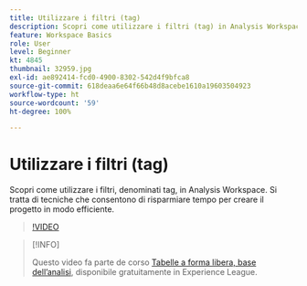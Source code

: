 ```yaml
---
title: Utilizzare i filtri (tag)
description: Scopri come utilizzare i filtri (tag) in Analysis Workspace
feature: Workspace Basics
role: User
level: Beginner
kt: 4845
thumbnail: 32959.jpg
exl-id: ae892414-fcd0-4900-8302-542d4f9bfca8
source-git-commit: 618deaa6e64f66b48d8acebe1610a19603504923
workflow-type: ht
source-wordcount: '59'
ht-degree: 100%

---
```


# Utilizzare i filtri (tag)

Scopri come utilizzare i filtri, denominati tag, in Analysis Workspace. Si tratta di tecniche che consentono di risparmiare tempo per creare il progetto in modo efficiente.

>[!VIDEO](https://video.tv.adobe.com/v/32959/?quality=12&learn=on)

>[!INFO]
>
> Questo video fa parte de corso [Tabelle a forma libera, base dell’analisi](https://experienceleague.adobe.com/?recommended=Analytics-U-1-2020.3&amp;lang=it), disponibile gratuitamente in Experience League.
